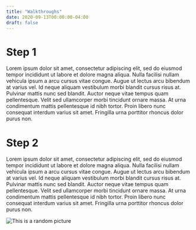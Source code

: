 ```yaml
---
title: "Walkthroughs"
date: 2020-09-13T00:00:00-04:00
draft: false
---
```




Step 1
======
Lorem ipsum dolor sit amet, consectetur adipiscing elit, sed do eiusmod tempor incididunt ut labore et dolore magna aliqua. Nulla facilisi nullam vehicula ipsum a arcu cursus vitae congue. Augue ut lectus arcu bibendum at varius vel. Id neque aliquam vestibulum morbi blandit cursus risus at. Pulvinar mattis nunc sed blandit. Auctor neque vitae tempus quam pellentesque. Velit sed ullamcorper morbi tincidunt ornare massa. At urna condimentum mattis pellentesque id nibh tortor. Proin libero nunc consequat interdum varius sit amet. Fringilla urna porttitor rhoncus dolor purus non.

Step 2
======
Lorem ipsum dolor sit amet, consectetur adipiscing elit, sed do eiusmod tempor incididunt ut labore et dolore magna aliqua. Nulla facilisi nullam vehicula ipsum a arcu cursus vitae congue. Augue ut lectus arcu bibendum at varius vel. Id neque aliquam vestibulum morbi blandit cursus risus at. Pulvinar mattis nunc sed blandit. Auctor neque vitae tempus quam pellentesque. Velit sed ullamcorper morbi tincidunt ornare massa. At urna condimentum mattis pellentesque id nibh tortor. Proin libero nunc consequat interdum varius sit amet. Fringilla urna porttitor rhoncus dolor purus non.


![This is a random picture](https://pixabay.com/photos/adler-bird-bird-of-prey-raptor-5522202/)
